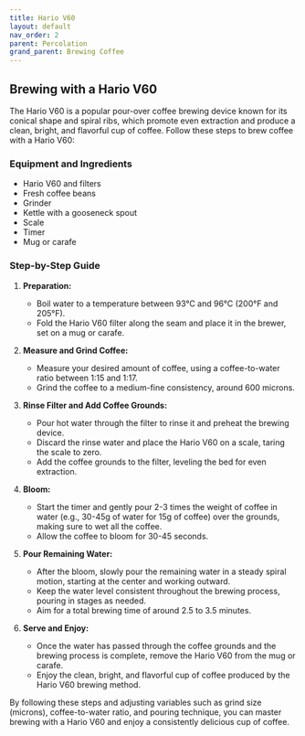 ```yaml
---
title: Hario V60
layout: default
nav_order: 2
parent: Percolation
grand_parent: Brewing Coffee
---
```


## Brewing with a Hario V60

The Hario V60 is a popular pour-over coffee brewing device known for its conical shape and spiral ribs, which promote even extraction and produce a clean, bright, and flavorful cup of coffee. Follow these steps to brew coffee with a Hario V60:

### Equipment and Ingredients

- Hario V60 and filters
- Fresh coffee beans
- Grinder
- Kettle with a gooseneck spout
- Scale
- Timer
- Mug or carafe

### Step-by-Step Guide

1. **Preparation:**
   - Boil water to a temperature between 93°C and 96°C (200°F and 205°F).
   - Fold the Hario V60 filter along the seam and place it in the brewer, set on a mug or carafe.

2. **Measure and Grind Coffee:**
   - Measure your desired amount of coffee, using a coffee-to-water ratio between 1:15 and 1:17.
   - Grind the coffee to a medium-fine consistency, around 600 microns.

3. **Rinse Filter and Add Coffee Grounds:**
   - Pour hot water through the filter to rinse it and preheat the brewing device.
   - Discard the rinse water and place the Hario V60 on a scale, taring the scale to zero.
   - Add the coffee grounds to the filter, leveling the bed for even extraction.

4. **Bloom:**
   - Start the timer and gently pour 2-3 times the weight of coffee in water (e.g., 30-45g of water for 15g of coffee) over the grounds, making sure to wet all the coffee.
   - Allow the coffee to bloom for 30-45 seconds.

5. **Pour Remaining Water:**
   - After the bloom, slowly pour the remaining water in a steady spiral motion, starting at the center and working outward.
   - Keep the water level consistent throughout the brewing process, pouring in stages as needed.
   - Aim for a total brewing time of around 2.5 to 3.5 minutes.

6. **Serve and Enjoy:**
   - Once the water has passed through the coffee grounds and the brewing process is complete, remove the Hario V60 from the mug or carafe.
   - Enjoy the clean, bright, and flavorful cup of coffee produced by the Hario V60 brewing method.

By following these steps and adjusting variables such as grind size (microns), coffee-to-water ratio, and pouring technique, you can master brewing with a Hario V60 and enjoy a consistently delicious cup of coffee.
